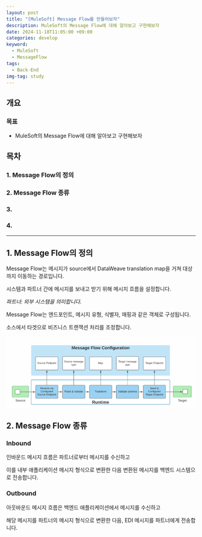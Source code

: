 ```yaml
---
layout: post
title: "[MuleSoft] Message Flow를 만들어보자"
description: MuleSoft의 Message Flow에 대해 알아보고 구현해보자
date: 2024-11-18T11:05:00 +09:00
categories: develop
keyword:
  - MuleSoft
  - MessageFlow
tags:
  - Back-End
img-tag: study
---
```

## 개요

### 목표

* MuleSoft의 Message Flow에 대해 알아보고 구현해보자

## 목차

### 1. Message Flow의 정의

### 2. Message Flow 종류

### 3.

### 4.

- - -

## 1. Message Flow의 정의

Message Flow는 메시지가 source에서 DataWeave translation map을 거쳐 대상까지 이동하는 경로입니다.

시스템과 파트너 간에 메시지를 보내고 받기 위해 메시지 흐름을 설정합니다.

*파트너: 외부 시스템을 의미합니다.*

Message Flow는 엔드포인트, 메시지 유형, 식별자, 매핑과 같은 객체로 구성됩니다. 

소스에서 타겟으로 비즈니스 트랜잭션 처리를 조정합니다.

![](/assets/img/message-flow.png)

## 2. Message Flow 종류

### Inbound


인바운드 메시지 흐름은 파트너로부터 메시지를 수신하고 

이를 내부 애플리케이션 메시지 형식으로 변환한 다음 변환된 메시지를 백엔드 시스템으로 전송합니다.



### Outbound


아웃바운드 메시지 흐름은 백엔드 애플리케이션에서 메시지를 수신하고

해당 메시지를 파트너의 메시지 형식으로 변환한 다음, EDI 메시지를 파트너에게 전송합니다.
